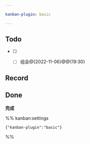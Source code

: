 ```yaml
---

kanban-plugin: basic

---
```


## Todo

- [ ] - [ ] 组会@{2022-11-06}@@{19:30}


## Record



## Done

**完成**




%% kanban:settings
```
{"kanban-plugin":"basic"}
```
%%
